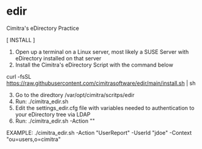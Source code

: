 # edir
Cimitra's eDirectory Practice

[ INSTALL ]

1. Open up a terminal on a Linux server, most likely a SUSE Server with eDirectory installed on that server
2. Install the Cimitra's eDirectory Script with the command below

curl -fsSL https://raw.githubusercontent.com/cimitrasoftware/edir/main/install.sh | sh

3. Go to the diredtory /var/opt/cimitra/scritps/edir
4. Run: ./cimitra_edir.sh
5. Edit the settings_edir.cfg file with variables needed to authentication to your eDirectory tree via LDAP
6. Run: ./cimitra_edir.sh -Action "<some action>"
  
EXAMPLE: ./cimitra_edir.sh -Action "UserReport" -UserId "jdoe" -Context "ou=users,o=cimitra"
